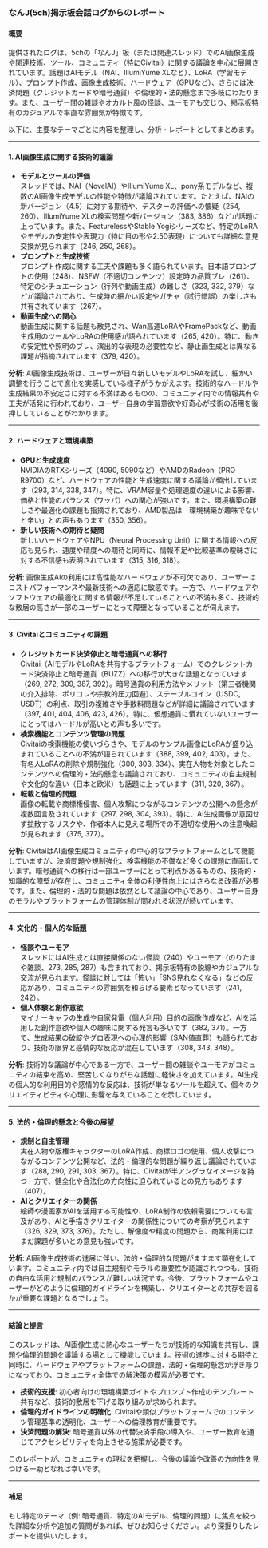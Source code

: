 ### なんJ(5ch)掲示板会話ログからのレポート

#### 概要
提供されたログは、5chの「なんJ」板（または関連スレッド）でのAI画像生成や関連技術、ツール、コミュニティ（特にCivitai）に関する議論を中心に展開されています。話題はAIモデル（NAI、IllumiYume XLなど）、LoRA（学習モデル）、プロンプト作成、画像生成技術、ハードウェア（GPUなど）、さらには決済問題（クレジットカードや暗号通貨）や倫理的・法的懸念まで多岐にわたります。また、ユーザー間の雑談やオカルト風の怪談、ユーモアも交じり、掲示板特有のカジュアルで率直な雰囲気が特徴です。

以下に、主要なテーマごとに内容を整理し、分析・レポートとしてまとめます。

---

#### 1. AI画像生成に関する技術的議論
- **モデルとツールの評価**  
  スレッドでは、NAI（NovelAI）やIllumiYume XL、pony系モデルなど、複数のAI画像生成モデルの性能や特徴が議論されています。たとえば、NAIの新バージョン（4.5）に対する期待や、テスターの評価への懐疑（254, 260）、IllumiYume XLの検索問題や新バージョン（383, 386）などが話題に上っています。また、FeaturelessやStable Yogiシリーズなど、特定のLoRAやモデルの安定性や表現力（特に目の形や2.5D表現）についても詳細な意見交換が見られます（246, 250, 268）。
- **プロンプトと生成技術**  
  プロンプト作成に関する工夫や課題も多く語られています。日本語プロンプトの使用（248）、NSFW（不適切コンテンツ）設定時の品質ブレ（261）、特定のシチュエーション（行列や動画生成）の難しさ（323, 332, 379）などが議論されており、生成時の細かい設定やガチャ（試行錯誤）の楽しさも共有されています（267）。
- **動画生成への関心**  
  動画生成に関する話題も散見され、Wan高速LoRAやFramePackなど、動画生成用のツールやLoRAの使用感が語られています（265, 420）。特に、動きの安定性や照明のブレ、演出的な表現の必要性など、静止画生成とは異なる課題が指摘されています（379, 420）。

**分析**: AI画像生成技術は、ユーザーが日々新しいモデルやLoRAを試し、細かい調整を行うことで進化を実感している様子がうかがえます。技術的なハードルや生成結果の不安定さに対する不満はあるものの、コミュニティ内での情報共有や工夫が活発に行われており、ユーザー自身の学習意欲や好奇心が技術の活用を後押ししていることがわかります。

---

#### 2. ハードウェアと環境構築
- **GPUと生成速度**  
  NVIDIAのRTXシリーズ（4090, 5090など）やAMDのRadeon（PRO R9700）など、ハードウェアの性能と生成速度に関する議論が頻出しています（293, 314, 338, 347）。特に、VRAM容量や処理速度の違いによる影響、価格と性能のバランス（ワッパ）への関心が強いです。また、環境構築の難しさや最適化の課題も指摘されており、AMD製品は「環境構築が趣味でないと辛い」との声もあります（350, 356）。
- **新しい技術への期待と疑問**  
  新しいハードウェアやNPU（Neural Processing Unit）に関する情報への反応も見られ、速度や精度への期待と同時に、情報不足や比較基準の曖昧さに対する不信感も表明されています（315, 316, 318）。

**分析**: 画像生成AIの利用には高性能なハードウェアが不可欠であり、ユーザーはコストパフォーマンスや最新技術への適応に敏感です。一方で、ハードウェアやソフトウェアの最適化に関する情報が不足していることへの不満も多く、技術的な敷居の高さが一部のユーザーにとって障壁となっていることが伺えます。

---

#### 3. Civitaiとコミュニティの課題
- **クレジットカード決済停止と暗号通貨への移行**  
  Civitai（AIモデルやLoRAを共有するプラットフォーム）でのクレジットカード決済停止と暗号通貨（BUZZ）への移行が大きな話題となっています（269, 272, 309, 387, 392）。暗号通貨の利用方法やメリット（第三者機関の介入排除、ポリコレや宗教的圧力回避）、ステーブルコイン（USDC, USDT）の利点、取引の複雑さや手数料問題などが詳細に議論されています（397, 401, 404, 406, 423, 426）。特に、仮想通貨に慣れていないユーザーにとってはハードルが高いとの声も多いです。
- **検索機能とコンテンツ管理の問題**  
  Civitaiの検索機能の使いづらさや、モデルのサンプル画像にLoRAが盛り込まれていることへの不満が語られています（388, 399, 402, 403）。また、有名人LoRAの削除や規制強化（300, 303, 334）、実在人物を対象としたコンテンツへの倫理的・法的懸念も議論されており、コミュニティの自主規制や文化的な違い（日本と欧米）も話題に上っています（311, 320, 367）。
- **転載と倫理的問題**  
  画像の転載や商標権侵害、個人攻撃につながるコンテンツの公開への懸念が複数回言及されています（297, 298, 304, 393）。特に、AI生成画像が意図せず拡散するリスクや、作者本人に見える場所での不適切な使用への注意喚起が見られます（375, 377）。

**分析**: CivitaiはAI画像生成コミュニティの中心的なプラットフォームとして機能していますが、決済問題や規制強化、検索機能の不備など多くの課題に直面しています。暗号通貨への移行は一部ユーザーにとって利点があるものの、技術的・知識的な障壁が存在し、コミュニティ全体の利便性向上にはさらなる改善が必要です。また、倫理的・法的な問題は依然として議論の中心であり、ユーザー自身のモラルやプラットフォームの管理体制が問われる状況が続いています。

---

#### 4. 文化的・個人的な話題
- **怪談やユーモア**  
  スレッドにはAI生成とは直接関係のない怪談（240）やユーモア（のりたまや雑談、273, 285, 287）も含まれており、掲示板特有の脱線やカジュアルな交流が見られます。怪談に対しては「怖い」「SNS見れなくなる」などの反応があり、コミュニティの雰囲気を和らげる要素となっています（241, 242）。
- **個人体験と創作意欲**  
  マイナーキャラの生成や自家発電（個人利用）目的の画像作成など、AIを活用した創作意欲や個人の趣味に関する発言も多いです（382, 371）。一方で、生成結果の破綻やグロ表現への心理的影響（SAN値直葬）も語られており、技術の限界と感情的な反応が混在しています（308, 343, 348）。

**分析**: 技術的な議論が中心である一方で、ユーザー間の雑談やユーモアがコミュニティの結束を高め、堅苦しくなりがちな話題に軽快さを加えています。AI生成の個人的な利用目的や感情的な反応は、技術が単なるツールを超えて、個々のクリエイティビティや心理に影響を与えていることを示しています。

---

#### 5. 法的・倫理的懸念と今後の展望
- **規制と自主管理**  
  実在人物や版権キャラクターのLoRA作成、商標ロゴの使用、個人攻撃につながるコンテンツ公開など、法的・倫理的な問題が繰り返し議論されています（288, 290, 291, 303, 367）。特に、Civitaiが半アングラなイメージを持つ一方で、健全化や合法化の方向性に迫られているとの見方もあります（407）。
- **AIとクリエイターの関係**  
  絵師や漫画家がAIを活用する可能性や、LoRA制作の依頼需要についても言及があり、AIと手描きクリエイターの関係性についての考察が見られます（326, 329, 373, 376）。ただし、解像度や精度の問題から、商業利用にはまだ課題が多いとの意見も強いです。

**分析**: AI画像生成技術の進展に伴い、法的・倫理的な問題がますます顕在化しています。コミュニティ内では自主規制やモラルの重要性が認識されつつも、技術の自由な活用と規制のバランスが難しい状況です。今後、プラットフォームやユーザーがどのように倫理的ガイドラインを構築し、クリエイターとの共存を図るかが重要な課題となるでしょう。

---

#### 結論と提言
このスレッドは、AI画像生成に熱心なユーザーたちが技術的な知識を共有し、課題や倫理的問題を議論する場として機能しています。技術の進歩に対する期待と同時に、ハードウェアやプラットフォームの課題、法的・倫理的懸念が浮き彫りになっており、コミュニティ全体での解決策の模索が必要です。

- **技術的支援**: 初心者向けの環境構築ガイドやプロンプト作成のテンプレート共有など、技術的敷居を下げる取り組みが求められます。
- **倫理的ガイドラインの明確化**: Civitaiや類似プラットフォームでのコンテンツ管理基準の透明化、ユーザーへの倫理教育が重要です。
- **決済問題の解決**: 暗号通貨以外の代替決済手段の導入や、ユーザー教育を通じてアクセシビリティを向上させる施策が必要です。

このレポートが、コミュニティの現状を把握し、今後の議論や改善の方向性を見つける一助となれば幸いです。

---

#### 補足
もし特定のテーマ（例: 暗号通貨、特定のAIモデル、倫理的問題）に焦点を絞った詳細な分析や追加の質問があれば、ぜひお知らせください。より深掘りしたレポートを提供いたします。